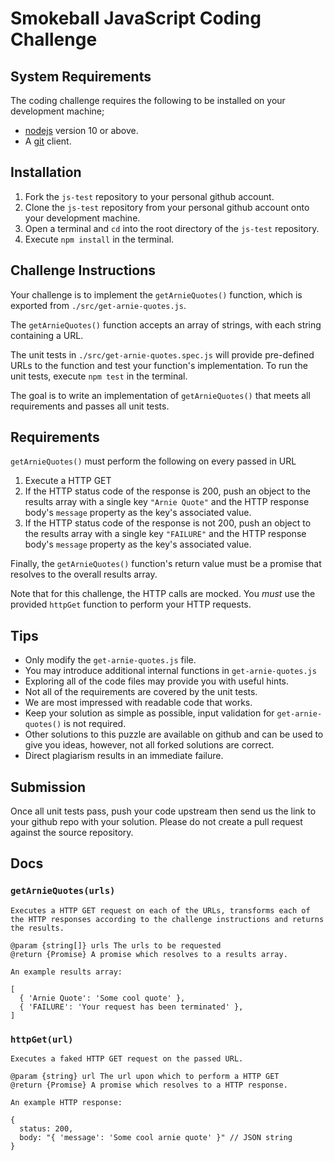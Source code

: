 # Smokeball JavaScript Coding Challenge

## System Requirements

The coding challenge requires the following to be installed on your development machine;
* [nodejs](https://nodejs.org/en/download/) version 10 or above.
* A [git](https://git-scm.com/downloads) client.

## Installation

1. Fork the `js-test` repository to your personal github account.
2. Clone the `js-test` repository from your personal github account onto your development machine.
3. Open a terminal and `cd` into the root directory of the `js-test` repository.
4. Execute `npm install` in the terminal.

## Challenge Instructions

Your challenge is to implement the `getArnieQuotes()` function, which is exported from `./src/get-arnie-quotes.js`.

The `getArnieQuotes()` function accepts an array of strings, with each string containing a URL. 

The unit tests in `./src/get-arnie-quotes.spec.js` will provide pre-defined URLs to the function and test your function's implementation. To run the unit tests, execute `npm test` in the terminal.

The goal is to write an implementation of `getArnieQuotes()` that meets all requirements and passes all unit tests.
## Requirements
`getArnieQuotes()` must perform the following on every passed in URL

1. Execute a HTTP GET
2. If the HTTP status code of the response is 200, push an object to the results array with a single key `"Arnie Quote"` and the HTTP response body's `message` property as the key's associated value.
3. If the HTTP status code of the response is not 200, push an object to the results array with a single key `"FAILURE"` and the HTTP response body's `message` property as the key's associated value.

Finally, the `getArnieQuotes()` function's return value must be a promise that resolves to the overall results array.

Note that for this challenge, the HTTP calls are mocked. You *must* use the provided `httpGet` function to perform your HTTP requests.

## Tips
* Only modify the `get-arnie-quotes.js` file.
* You may introduce additional internal functions in `get-arnie-quotes.js`
* Exploring all of the code files may provide you with useful hints. 
* Not all of the requirements are covered by the unit tests.
* We are most impressed with readable code that works.
* Keep your solution as simple as possible, input validation for `get-arnie-quotes()` is not required.
* Other solutions to this puzzle are available on github and can be used to give you ideas, however, not all forked solutions are correct. 
* Direct plagiarism results in an immediate failure.


## Submission

Once all unit tests pass, push your code upstream then send us the link to your github repo with your solution. Please do not create a pull request against the source repository.

## Docs

### `getArnieQuotes(urls)`

```jsdoc
Executes a HTTP GET request on each of the URLs, transforms each of the HTTP responses according to the challenge instructions and returns the results.

@param {string[]} urls The urls to be requested
@return {Promise} A promise which resolves to a results array. 

An example results array:

[
  { 'Arnie Quote': 'Some cool quote' },
  { 'FAILURE': 'Your request has been terminated' },
]
```

### `httpGet(url)`

```jsdoc
Executes a faked HTTP GET request on the passed URL.

@param {string} url The url upon which to perform a HTTP GET
@return {Promise} A promise which resolves to a HTTP response. 

An example HTTP response:

{
  status: 200,
  body: "{ 'message': 'Some cool arnie quote' }" // JSON string
}

```
